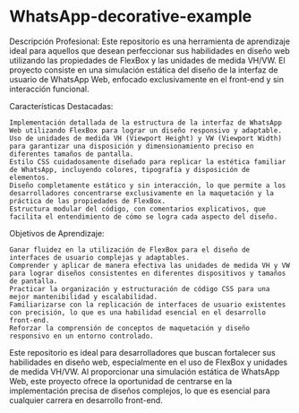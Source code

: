 # WhatsApp-decorative-example
Descripción Profesional:
Este repositorio es una herramienta de aprendizaje ideal para aquellos que desean perfeccionar sus habilidades en diseño web utilizando las propiedades de FlexBox y las unidades de medida VH/VW. El proyecto consiste en una simulación estática del diseño de la interfaz de usuario de WhatsApp Web, enfocado exclusivamente en el front-end y sin interacción funcional.

Características Destacadas:

    Implementación detallada de la estructura de la interfaz de WhatsApp Web utilizando FlexBox para lograr un diseño responsivo y adaptable.
    Uso de unidades de medida VH (Viewport Height) y VW (Viewport Width) para garantizar una disposición y dimensionamiento preciso en diferentes tamaños de pantalla.
    Estilo CSS cuidadosamente diseñado para replicar la estética familiar de WhatsApp, incluyendo colores, tipografía y disposición de elementos.
    Diseño completamente estático y sin interacción, lo que permite a los desarrolladores concentrarse exclusivamente en la maquetación y la práctica de las propiedades de FlexBox.
    Estructura modular del código, con comentarios explicativos, que facilita el entendimiento de cómo se logra cada aspecto del diseño.

Objetivos de Aprendizaje:

    Ganar fluidez en la utilización de FlexBox para el diseño de interfaces de usuario complejas y adaptables.
    Comprender y aplicar de manera efectiva las unidades de medida VH y VW para lograr diseños consistentes en diferentes dispositivos y tamaños de pantalla.
    Practicar la organización y estructuración de código CSS para una mejor mantenibilidad y escalabilidad.
    Familiarizarse con la replicación de interfaces de usuario existentes con precisión, lo que es una habilidad esencial en el desarrollo front-end.
    Reforzar la comprensión de conceptos de maquetación y diseño responsivo en un entorno controlado.

Este repositorio es ideal para desarrolladores que buscan fortalecer sus habilidades en diseño web, especialmente en el uso de FlexBox y unidades de medida VH/VW. Al proporcionar una simulación estática de WhatsApp Web, este proyecto ofrece la oportunidad de centrarse en la implementación precisa de diseños complejos, lo que es esencial para cualquier carrera en desarrollo front-end.
